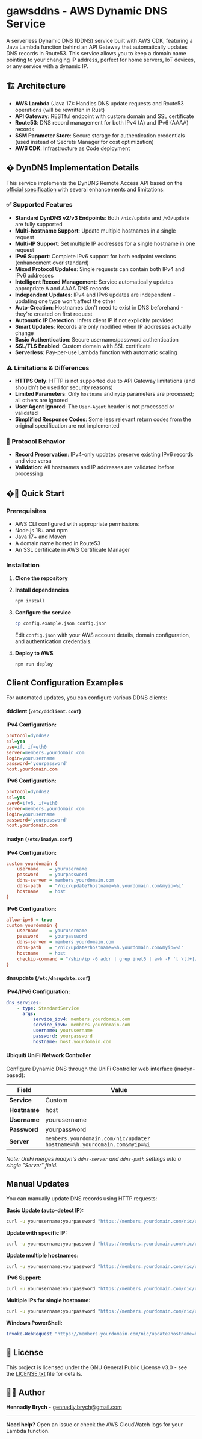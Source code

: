 # gawsddns - AWS Dynamic DNS Service

A serverless Dynamic DNS (DDNS) service built with AWS CDK, featuring a Java Lambda function behind an API Gateway that automatically updates DNS records in Route53. This service allows you to keep a domain name pointing to your changing IP address, perfect for home servers, IoT devices, or any service with a dynamic IP.

## 🏗️ Architecture

- **AWS Lambda** (Java 17): Handles DNS update requests and Route53 operations (will be rewritten in Rust)
- **API Gateway**: RESTful endpoint with custom domain and SSL certificate
- **Route53**: DNS record management for both IPv4 (A) and IPv6 (AAAA) records
- **SSM Parameter Store**: Secure storage for authentication credentials (used instead of Secrets Manager for cost optimization)
- **AWS CDK**: Infrastructure as Code deployment

## � DynDNS Implementation Details

This service implements the DynDNS Remote Access API based on the [official specification](https://help.dyn.com/remote-access-api.html) with several enhancements and limitations:

### ✅ Supported Features

- **Standard DynDNS v2/v3 Endpoints**: Both `/nic/update` and `/v3/update` are fully supported
- **Multi-hostname Support**: Update multiple hostnames in a single request
- **Multi-IP Support**: Set multiple IP addresses for a single hostname in one request
- **IPv6 Support**: Complete IPv6 support for both endpoint versions (enhancement over standard)
- **Mixed Protocol Updates**: Single requests can contain both IPv4 and IPv6 addresses
- **Intelligent Record Management**: Service automatically updates appropriate A and AAAA DNS records
- **Independent Updates**: IPv4 and IPv6 updates are independent - updating one type won't affect the other
- **Auto-Creation**: Hostnames don't need to exist in DNS beforehand - they're created on first request
- **Automatic IP Detection**: Infers client IP if not explicitly provided
- **Smart Updates**: Records are only modified when IP addresses actually change
- **Basic Authentication**: Secure username/password authentication
- **SSL/TLS Enabled**: Custom domain with SSL certificate
- **Serverless**: Pay-per-use Lambda function with automatic scaling

### ⚠️ Limitations & Differences

- **HTTPS Only**: HTTP is not supported due to API Gateway limitations (and shouldn't be used for security reasons)
- **Limited Parameters**: Only `hostname` and `myip` parameters are processed; all others are ignored
- **User Agent Ignored**: The `User-Agent` header is not processed or validated
- **Simplified Response Codes**: Some less relevant return codes from the original specification are not implemented

### 🔧 Protocol Behavior

- **Record Preservation**: IPv4-only updates preserve existing IPv6 records and vice versa
- **Validation**: All hostnames and IP addresses are validated before processing

## �🚀 Quick Start

### Prerequisites

- AWS CLI configured with appropriate permissions
- Node.js 18+ and npm
- Java 17+ and Maven
- A domain name hosted in Route53
- An SSL certificate in AWS Certificate Manager

### Installation

1. **Clone the repository**

2. **Install dependencies**
   ```bash
   npm install
   ```

3. **Configure the service**
   ```bash
   cp config.example.json config.json
   ```
   
   Edit `config.json` with your AWS account details, domain configuration, and authentication credentials.

4. **Deploy to AWS**
   ```bash
   npm run deploy
   ```

## Client Configuration Examples

For automated updates, you can configure various DDNS clients:

#### ddclient (`/etc/ddclient.conf`)

**IPv4 Configuration:**
```ini
protocol=dyndns2
ssl=yes
use=if, if=eth0
server=members.yourdomain.com
login=yourusername
password='yourpassword'
host.yourdomain.com
```

**IPv6 Configuration:**
```ini
protocol=dyndns2
ssl=yes
usev6=ifv6, if=eth0
server=members.yourdomain.com
login=yourusername
password='yourpassword'
host.yourdomain.com
```

#### inadyn (`/etc/inadyn.conf`)

**IPv4 Configuration:**
```ini
custom yourdomain {
    username    = yourusername
    password    = yourpassword
    ddns-server = members.yourdomain.com
    ddns-path   = "/nic/update?hostname=%h.yourdomain.com&myip=%i"
    hostname    = host
}
```

**IPv6 Configuration:**
```ini
allow-ipv6 = true
custom yourdomain {
    username    = yourusername
    password    = yourpassword
    ddns-server = members.yourdomain.com
    ddns-path   = "/nic/update?hostname=%h.yourdomain.com&myip=%i"
    hostname    = host
    checkip-command = "/sbin/ip -6 addr | grep inet6 | awk -F '[ \t]+|/' '{print $3}' | grep -v ^::1 | grep -v ^fe80"
}
```

#### dnsupdate (`/etc/dnsupdate.conf`)

**IPv4/IPv6 Configuration:**
```yaml
dns_services:
    - type: StandardService
      args:
          service_ipv4: members.yourdomain.com
          service_ipv6: members.yourdomain.com
          username: yourusername
          password: yourpassword
          hostname: host.yourdomain.com
```

#### Ubiquiti UniFi Network Controller

Configure Dynamic DNS through the UniFi Controller web interface (inadyn-based):

| Field | Value |
|-------|-------|
| **Service** | Custom |
| **Hostname** | host |
| **Username** | yourusername |
| **Password** | yourpassword |
| **Server** | `members.yourdomain.com/nic/update?hostname=%h.yourdomain.com&myip=%i` |

*Note: UniFi merges inadyn's `ddns-server` and `ddns-path` settings into a single "Server" field.*

## Manual Updates

You can manually update DNS records using HTTP requests:

**Basic Update (auto-detect IP):**
```bash
curl -u yourusername:yourpassword "https://members.yourdomain.com/nic/update?hostname=host.yourdomain.com"
```

**Update with specific IP:**
```bash
curl -u yourusername:yourpassword "https://members.yourdomain.com/nic/update?hostname=host.yourdomain.com&myip=192.168.1.1"
```

**Update multiple hostnames:**
```bash
curl -u yourusername:yourpassword "https://members.yourdomain.com/nic/update?hostname=host.yourdomain.com,server.yourdomain.com&myip=192.168.1.1"
```

**IPv6 Support:**
```bash
curl -u yourusername:yourpassword "https://members.yourdomain.com/nic/update?hostname=host.yourdomain.com&myip=2001:db8::1"
```

**Multiple IPs for single hostname:**
```bash
curl -u yourusername:yourpassword "https://members.yourdomain.com/nic/update?hostname=host.yourdomain.com&myip=192.168.1.1,192.168.1.2,2001:db8::1"
```

**Windows PowerShell:**
```powershell
Invoke-WebRequest "https://members.yourdomain.com/nic/update?hostname=host.yourdomain.com&myip=192.168.1.1" -Headers @{Authorization = "Basic " + [Convert]::ToBase64String([Text.Encoding]::ASCII.GetBytes("yourusername:yourpassword"))}
```

## 📄 License

This project is licensed under the GNU General Public License v3.0 - see the [LICENSE.txt](LICENSE.txt) file for details.

## 👨‍💻 Author

**Hennadiy Brych** - [gennadiy.brych@gmail.com](mailto:gennadiy.brych@gmail.com)

---

**Need help?** Open an issue or check the AWS CloudWatch logs for your Lambda function.
